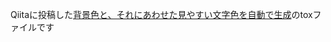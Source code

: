 Qiitaに投稿した[背景色と、それにあわせた見やすい文字色を自動で生成](https://qiita.com/hiro_esaki/items/509b23a6d46122b0534a)のtoxファイルです
